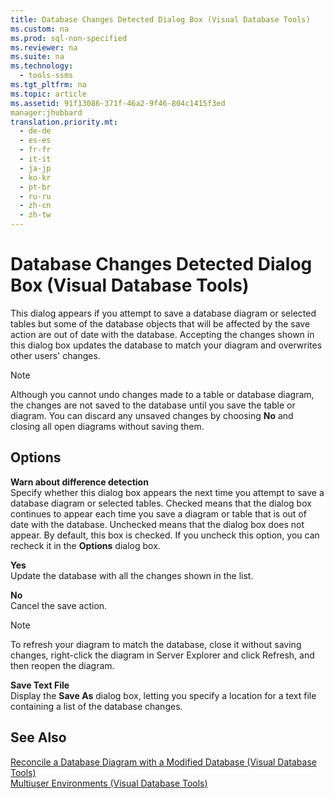 ```yaml
---
title: Database Changes Detected Dialog Box (Visual Database Tools)
ms.custom: na
ms.prod: sql-non-specified
ms.reviewer: na
ms.suite: na
ms.technology: 
  - tools-ssms
ms.tgt_pltfrm: na
ms.topic: article
ms.assetid: 91f13086-371f-46a2-9f46-804c1415f3ed
manager:jhubbard
translation.priority.mt: 
  - de-de
  - es-es
  - fr-fr
  - it-it
  - ja-jp
  - ko-kr
  - pt-br
  - ru-ru
  - zh-cn
  - zh-tw
---
```

# Database Changes Detected Dialog Box (Visual Database Tools)
This dialog appears if you attempt to save a database diagram or selected tables but some of the database objects that will be affected by the save action are out of date with the database. Accepting the changes shown in this dialog box updates the database to match your diagram and overwrites other users' changes.  
  
> [!NOTE]  
> Although you cannot undo changes made to a table or database diagram, the changes are not saved to the database until you save the table or diagram. You can discard any unsaved changes by choosing **No** and closing all open diagrams without saving them.  
  
## Options  
**Warn about difference detection**  
Specify whether this dialog box appears the next time you attempt to save a database diagram or selected tables. Checked means that the dialog box continues to appear each time you save a diagram or table that is out of date with the database. Unchecked means that the dialog box does not appear. By default, this box is checked. If you uncheck this option, you can recheck it in the **Options** dialog box.  
  
**Yes**  
Update the database with all the changes shown in the list.  
  
**No**  
Cancel the save action.  
  
> [!NOTE]  
> To refresh your diagram to match the database, close it without saving changes, right\-click the diagram in Server Explorer and click Refresh, and then reopen the diagram.  
  
**Save Text File**  
Display the **Save As** dialog box, letting you specify a location for a text file containing a list of the database changes.  
  
## See Also  
[Reconcile a Database Diagram with a Modified Database &#40;Visual Database Tools&#41;](../content/Reconcile-a-Database-Diagram-with-a-Modified-Database--Visual-Database-Tools-.md)  
[Multiuser Environments &#40;Visual Database Tools&#41;](../content/Multiuser-Environments--Visual-Database-Tools-.md)  
  
